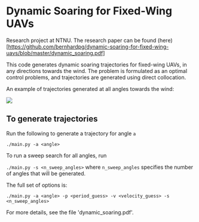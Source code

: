 # Dynamic Soaring for Fixed-Wing UAVs

Research project at NTNU. The research paper can be found (here)[https://github.com/bernhardpg/dynamic-soaring-for-fixed-wing-uavs/blob/master/dynamic_soaring.pdf]

This code generates dynamic soaring trajectories for fixed-wing UAVs, in any directions towards the wind. The problem is formulated as an optimal control problems, and trajectories are generated using direct collocation. 

An example of trajectories generated at all angles towards the wind:

![](trajectories.gif)

## To generate trajectories
Run the following to generate a trajectory for angle `a`

```./main.py -a <angle>```

To run a sweep search for all angles, run

```./main.py -s <n_sweep_angles>```
where ```n_sweep_angles``` specifies the number of angles that will be generated.

The full set of options is:

```./main.py -a <angle> -p <period_guess> -v <velocity_guess> -s <n_sweep_angles>```

For more details, see the file 'dynamic_soaring.pdf'.
